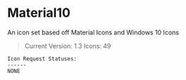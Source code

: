 # Material10
An icon set based off Material Icons and Windows 10 Icons

> Current Version: 1.3
> Icons: 49

```
Icon Request Statuses:
------
NONE
```
